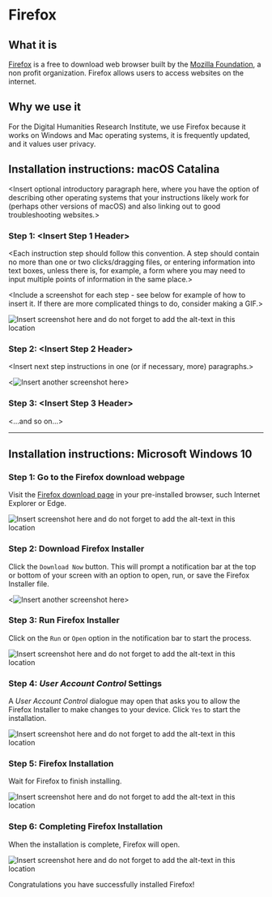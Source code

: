 # Firefox

## What it is

[Firefox](https://www.mozilla.org/en-US/exp/firefox/) is a free to download web browser built by the [Mozilla Foundation](https://foundation.mozilla.org/en/about/), a non profit organization. Firefox allows users to access websites on the internet. 

## Why we use it

For the Digital Humanities Research Institute, we use Firefox because it works on Windows and Mac operating systems, it is frequently updated, and it values user privacy. 

## Installation instructions: macOS Catalina

<Insert optional introductory paragraph here, where you have the option of describing other operating systems that your instructions likely work for (perhaps other versions of macOS) and also linking out to good troubleshooting websites.>

### Step 1: <Insert Step 1 Header>

<Each instruction step should follow this convention. A step should contain no more than one or two clicks/dragging files, or entering information into text boxes, unless there is, for example, a form where you may need to input multiple points of information in the same place.>

<Include a screenshot for each step - see below for example of how to insert it. If there are more complicated things to do, consider making a GIF.>

![Insert screenshot here and do not forget to add the alt-text in this location](images/<firefox1.png>)

### Step 2: <Insert Step 2 Header>

<Insert next step instructions in one (or if necessary, more) paragraphs.>

<![Insert another screenshot here](images/<filename.png>)>

### Step 3: <Insert Step 3 Header>

<...and so on...>

---

## Installation instructions: Microsoft Windows 10

### Step 1: Go to the Firefox download webpage

Visit the [Firefox download page](https://www.mozilla.org/en-US/firefox/windows/?utm_medium=referral&utm_source=support.mozilla.org) in your pre-installed browser, such Internet Explorer or Edge.

![Insert screenshot here and do not forget to add the alt-text in this location](images/<firefox1.png>)

### Step 2: Download Firefox Installer

Click the `Download Now` button. This will prompt a notification bar at the top or bottom of your screen with an option to open, run, or save the Firefox Installer file. 

<![Insert another screenshot here](images/<filename.png>)>

### Step 3: Run Firefox Installer

Click on the `Run` or `Open` option in the notification bar to start the process. 

![Insert screenshot here and do not forget to add the alt-text in this location](images/<filename.png>)

### Step 4: _User Account Control_ Settings

A _User Account Control_ dialogue may open that asks you to allow the Firefox Installer to make changes to your device. Click `Yes` to start the installation.

![Insert screenshot here and do not forget to add the alt-text in this location](images/<filename.png>)

### Step 5: Firefox Installation

Wait for Firefox to finish installing.

![Insert screenshot here and do not forget to add the alt-text in this location](images/<filename.png>)

### Step 6: Completing Firefox Installation

When the installation is complete, Firefox will open. 

![Insert screenshot here and do not forget to add the alt-text in this location](images/<filename.png>)

Congratulations you have successfully installed Firefox!


